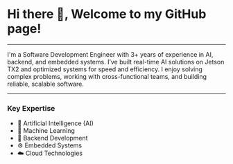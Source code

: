 # Hi there 👋, Welcome to my GitHub page!

---

I'm a Software Development Engineer with 3+ years of experience in AI, backend, and embedded systems. I’ve built real-time AI solutions on Jetson TX2 and optimized systems for speed and efficiency. I enjoy solving complex problems, working with cross-functional teams, and building reliable, scalable software.

---

### Key Expertise
- 🚀 Artificial Intelligence (AI)
- 🤖 Machine Learning
- 🔧 Backend Development
- ⚙️ Embedded Systems
- ☁️ Cloud Technologies

